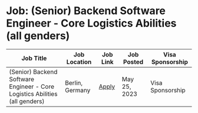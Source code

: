 # Job: (Senior) Backend Software Engineer - Core Logistics Abilities (all genders)

| Job Title | Job Location | Job Link | Job Posted | Visa Sponsorship |
| --- | --- | --- | --- | --- |
| (Senior) Backend Software Engineer - Core Logistics Abilities (all genders) | Berlin, Germany | [Apply](https://jobs.zalando.com/en/jobs/5051741) | May 25, 2023 | Visa Sponsorship |
